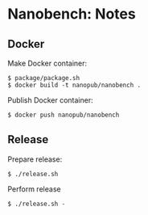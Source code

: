 Nanobench: Notes
================

## Docker

Make Docker container:

    $ package/package.sh
    $ docker build -t nanopub/nanobench .

Publish Docker container:

    $ docker push nanopub/nanobench


## Release

Prepare release:

    $ ./release.sh

Perform release

    $ ./release.sh -
